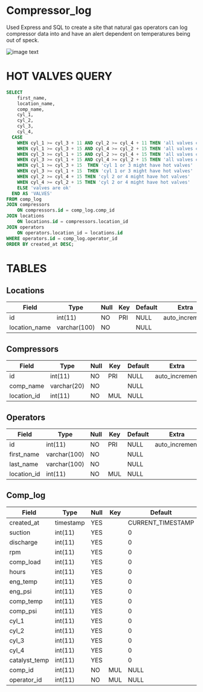 # Compressor_log
Used Express and SQL to create a site that natural gas operators can log compressor data into and have an alert dependent on temperatures being out of speck.

![image text](https://user-images.githubusercontent.com/28475668/39559869-0d321384-4e5f-11e8-85c2-ce6e71e5e76b.png)


HOT VALVES QUERY
================
```sql
SELECT
    first_name,
    location_name,
    comp_name,
    cyl_1,
    cyl_2,
    cyl_3,
    cyl_4,
  CASE
    WHEN cyl_1 >= cyl_3 + 11 AND cyl_2 >= cyl_4 + 11 THEN 'all valves could be hot'
    WHEN cyl_1 >= cyl_3 + 15 AND cyl_4 >= cyl_2 + 15 THEN 'all valves could be hot'
    WHEN cyl_3 >= cyl_1 + 15 AND cyl_2 >= cyl_4 + 15 THEN 'all valves could be hot'
    WHEN cyl_3 >= cyl_1 + 15 AND cyl_4 >= cyl_2 + 15 THEN 'all valves could be hot'
    WHEN cyl_1 >= cyl_3 + 15  THEN 'cyl 1 or 3 might have hot valves'
    WHEN cyl_3 >= cyl_1 + 15  THEN 'cyl 1 or 3 might have hot valves'
    WHEN cyl_2 >= cyl_4 + 15 THEN 'cyl 2 or 4 might have hot valves'
    WHEN cyl_4 >= cyl_2 + 15 THEN 'cyl 2 or 4 might have hot valves'
    ELSE 'valves are ok'
  END AS 'VALVES'
FROM comp_log
JOIN compressors
    ON compressors.id = comp_log.comp_id
JOIN locations
    ON locations.id = compressors.location_id
JOIN operators 
    ON operators.location_id = locations.id 
WHERE operators.id = comp_log.operator_id 
ORDER BY created_at DESC;
```


TABLES
======

## Locations
| Field         | Type         | Null | Key | Default | Extra          |
|---------------|--------------|------|-----|---------|----------------|
| id            | int(11)      | NO   | PRI | NULL    | auto_increment |
| location_name | varchar(100) | NO   |     | NULL    |                |


## Compressors
| Field       | Type        | Null | Key | Default | Extra          |
|-------------|-------------|------|-----|---------|----------------|
| id          | int(11)     | NO   | PRI | NULL    | auto_increment |
| comp_name   | varchar(20) | NO   |     | NULL    |                |
| location_id | int(11)     | NO   | MUL | NULL    |                |


## Operators
| Field       | Type         | Null | Key | Default | Extra          |
|-------------|--------------|------|-----|---------|----------------|
| id          | int(11)      | NO   | PRI | NULL    | auto_increment |
| first_name  | varchar(100) | NO   |     | NULL    |                |
| last_name   | varchar(100) | NO   |     | NULL    |                |
| location_id | int(11)      | NO   | MUL | NULL    |                |


## Comp_log
| Field         | Type      | Null | Key | Default           | Extra |
|---------------|-----------|------|-----|-------------------|-------|
| created_at    | timestamp | YES  |     | CURRENT_TIMESTAMP |       |
| suction       | int(11)   | YES  |     | 0                 |       |
| discharge     | int(11)   | YES  |     | 0                 |       |
| rpm           | int(11)   | YES  |     | 0                 |       |
| comp_load     | int(11)   | YES  |     | 0                 |       |
| hours         | int(11)   | YES  |     | 0                 |       |
| eng_temp      | int(11)   | YES  |     | 0                 |       |
| eng_psi       | int(11)   | YES  |     | 0                 |       |
| comp_temp     | int(11)   | YES  |     | 0                 |       |
| comp_psi      | int(11)   | YES  |     | 0                 |       |
| cyl_1         | int(11)   | YES  |     | 0                 |       |
| cyl_2         | int(11)   | YES  |     | 0                 |       |
| cyl_3         | int(11)   | YES  |     | 0                 |       |
| cyl_4         | int(11)   | YES  |     | 0                 |       |
| catalyst_temp | int(11)   | YES  |     | 0                 |       |
| comp_id       | int(11)   | NO   | MUL | NULL              |       |
| operator_id   | int(11)   | NO   | MUL | NULL              |       |


